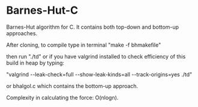 # Barnes-Hut-C
Barnes-Hut algorithm for C. It contains both top-down and bottom-up approaches.

After cloning, to compile type in terminal "make -f bhmakefile"

then run "./td" or if you have valgrind installed to check efficiency of this build in heap by typing:

"valgrind --leak-check=full --show-leak-kinds=all --track-origins=yes ./td"

or bhalgol.c which contains the bottom-up approach.

Complexity in calculating the force: O(nlogn).
